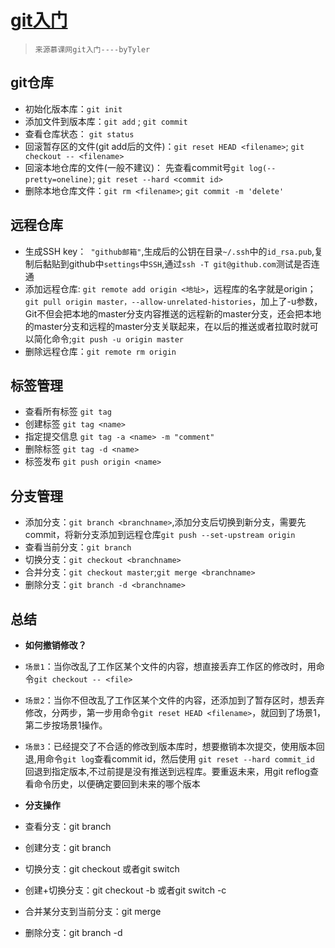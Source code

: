 # [git入门](https://www.liaoxuefeng.com/wiki/896043488029600)

> `来源慕课网git入门----byTyler`

## git仓库

* 初始化版本库：`git init`
* 添加文件到版本库：`git add` ;  `git commit`
* 查看仓库状态： `git status`
* 回滚暂存区的文件(git add后的文件)：`git reset HEAD <filename>`; `git checkout -- <filename>`
* 回滚本地仓库的文件(一般不建议)： 先查看commit号`git log(--pretty=oneline)`; `git reset --hard <commit id>`
* 删除本地仓库文件：`git rm <filename>`; `git commit -m 'delete'`

## 远程仓库

* 生成SSH key：` "github邮箱"`,生成后的公钥在目录`~/.ssh`中的`id_rsa.pub`,复制后黏贴到github中`settings`中`SSH`,通过`ssh -T git@github.com`测试是否连通
* 添加远程仓库: `git remote add origin <地址>`，远程库的名字就是origin；`git pull origin master，--allow-unrelated-histories`，加上了-u参数，Git不但会把本地的master分支内容推送的远程新的master分支，还会把本地的master分支和远程的master分支关联起来，在以后的推送或者拉取时就可以简化命令;`git push -u origin master` 
* 删除远程仓库：`git remote rm origin`
  
## 标签管理

* 查看所有标签 `git tag`
* 创建标签 `git tag <name>`
* 指定提交信息 `git tag -a <name> -m "comment"`
* 删除标签 `git tag -d <name>`
* 标签发布 `git push origin <name>` 

## 分支管理

* 添加分支：`git branch <branchname>`,添加分支后切换到新分支，需要先commit，将新分支添加到远程仓库`git push --set-upstream origin`
* 查看当前分支：`git branch`
* 切换分支：`git checkout <branchname>`
* 合并分支：`git checkout master`;`git merge <branchname>`
* 删除分支：`git branch -d <branchname>`

## 总结

* **如何撤销修改？**
* `场景1`：当你改乱了工作区某个文件的内容，想直接丢弃工作区的修改时，用命令`git checkout -- <file>`
  
* `场景2`：当你不但改乱了工作区某个文件的内容，还添加到了暂存区时，想丢弃修改，分两步，第一步用命令g`it reset HEAD <filename>`，就回到了场景1，第二步按场景1操作。

* `场景3`：已经提交了不合适的修改到版本库时，想要撤销本次提交，使用版本回退,用命令`git log`查看commit id，然后使用 `git reset --hard commit_id` 回退到指定版本,不过前提是没有推送到远程库。要重返未来，用git reflog查看命令历史，以便确定要回到未来的哪个版本  

* **分支操作**
* 查看分支：git branch
* 创建分支：git branch <name>
* 切换分支：git checkout <name>或者git switch <name>
* 创建+切换分支：git checkout -b <name>或者git switch -c <name>
* 合并某分支到当前分支：git merge <name>
* 删除分支：git branch -d <name>
